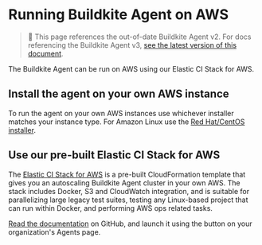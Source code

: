 # Running Buildkite Agent on AWS

>🚧 This page references the out-of-date Buildkite Agent v2.
> For docs referencing the Buildkite Agent v3, <a href="/docs/agent/v3/aws">see the latest version of this document</a>.

The Buildkite Agent can be run on AWS using our Elastic CI Stack for AWS.


## Install the agent on your own AWS instance

To run the agent on your own AWS instances use whichever installer matches your
instance type. For Amazon Linux use the [Red Hat/CentOS installer].

## Use our pre-built Elastic CI Stack for AWS

The [Elastic CI Stack for AWS][github] is a pre-built CloudFormation template
that gives you an autoscaling Buildkite Agent cluster in your own AWS. The
stack includes Docker, S3 and CloudWatch integration, and is suitable for
parallelizing large legacy test suites, testing any Linux-based project that can run within Docker, and performing AWS ops related tasks.

[Read the documentation][github] on GitHub, and launch it using the
button on your organization's Agents page.

   [github]: https://github.com/buildkite/elastic-ci-stack-for-aws
   [Red Hat/CentOS installer]: /docs/agent/v2/redhat
